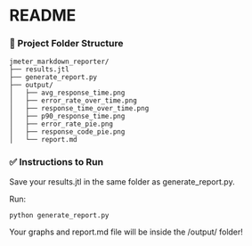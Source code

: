 # README

### 📂 Project Folder Structure

```
jmeter_markdown_reporter/
├── results.jtl
├── generate_report.py
├── output/
│   ├── avg_response_time.png
│   ├── error_rate_over_time.png
│   ├── response_time_over_time.png
│   ├── p90_response_time.png
│   ├── error_rate_pie.png
│   ├── response_code_pie.png
│   └── report.md
```

### ✅ Instructions to Run
Save your results.jtl in the same folder as generate_report.py.

Run:

```shell
python generate_report.py
```

Your graphs and report.md file will be inside the /output/ folder!
